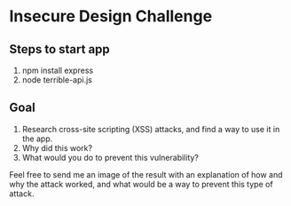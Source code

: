 # Insecure Design Challenge

## Steps to start app
1. npm install express
2. node terrible-api.js

## Goal
1. Research cross-site scripting (XSS) attacks, and find a way to use it in the app.
2. Why did this work?
3. What would you do to prevent this vulnerability?

Feel free to send me an image of the result with an explanation of how and why the attack worked, and what would be a way to prevent this type of attack.
